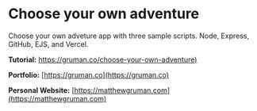 # Choose your own adventure

Choose your own adveture app with three sample scripts. Node, Express, GitHub, EJS, and Vercel.

**Tutorial:** [https://gruman.co/choose-your-own-adventure)](https://gruman.co/hoose-your-own-adventure)

**Portfolio:** [https://gruman.co](https://gruman.co)

**Personal Website:** [https://matthewgruman.com](https://matthewgruman.com)